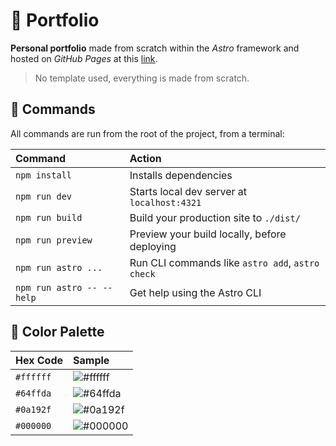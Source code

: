 # 🚀 Portfolio

**Personal portfolio** made from scratch within the *Astro* framework and hosted on *GitHub Pages* at this [link](https://romainpierre7.github.io/Portfolio/).

> No template used, everything is made from scratch.

## 🧞 Commands

All commands are run from the root of the project, from a terminal:

| Command                   | Action                                           |
| :------------------------ | :----------------------------------------------- |
| `npm install`             | Installs dependencies                            |
| `npm run dev`             | Starts local dev server at `localhost:4321`      |
| `npm run build`           | Build your production site to `./dist/`          |
| `npm run preview`         | Preview your build locally, before deploying     |
| `npm run astro ...`       | Run CLI commands like `astro add`, `astro check` |
| `npm run astro -- --help` | Get help using the Astro CLI                     |

## 🎨 Color Palette
| Hex Code | Sample |
| :------- | :----- |
| `#ffffff` | ![#ffffff](https://via.placeholder.com/15/ffffff/000000?text=+) |
| `#64ffda` | ![#64ffda](https://via.placeholder.com/15/64ffda/000000?text=+) |
| `#0a192f` | ![#0a192f](https://via.placeholder.com/15/0a192f/000000?text=+) |
| `#000000` | ![#000000](https://via.placeholder.com/15/000000/000000?text=+) |
